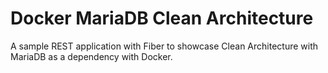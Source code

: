 # Docker MariaDB Clean Architecture

A sample REST application with Fiber to showcase Clean Architecture with MariaDB as a dependency with Docker.
